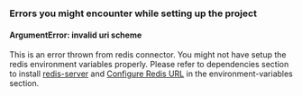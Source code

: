 ### Errors you might encounter while setting up the project

#### ArgumentError: invalid uri scheme

This is an error thrown from redis connector. You might not have setup the redis environment variables properly. Please refer to dependencies section to install [redis-server](https://docs.chatwoot.com/#/development/environment-setup/ubuntu?id=install-redis-server) and [Configure Redis URL](https://docs.chatwoot.com/#/development/project-setup/environment-variables?id=configure-redis-url) in the environment-variables section.
